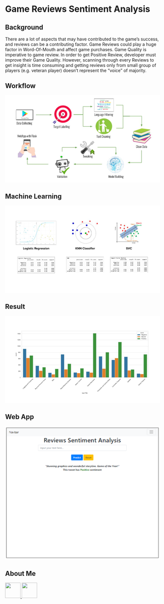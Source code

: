 # Game Reviews Sentiment Analysis

## Background

There are a lot of aspects that may have contributed to the game’s success, and reviews can be a contributing factor. Game Reviews could play a huge factor in Word-Of-Mouth and affect game purchases. Game Quality is imperative to game review. In order to get Positive Review, developer must improve their Game Quality. However, scanning through every Reviews to get insight is time consuming and getting reviews only from small group of players (e.g. veteran player) doesn’t represent the “voice” of majority.

## Workflow

![alt text](https://github.com/damarap22/Final_Project-Sentiment_Analysis/blob/main/workflow.jpg?raw=true)

## Machine Learning

![alt text](https://github.com/damarap22/Final_Project-Sentiment_Analysis/blob/main/model%20validation.jpg?raw=true)

## Result

![alt text](https://github.com/damarap22/Final_Project-Sentiment_Analysis/blob/main/topic.jpg?raw=true)

## Web App

![alt text](https://github.com/damarap22/Final_Project-Sentiment_Analysis/blob/main/phoneview.PNG?raw=true)

## About Me
<a href="https://www.linkedin.com/in/damarachmadp/" target="_blank">
  <img width="50" height="50" border="0" src="https://image.flaticon.com/icons/png/512/61/61109.png" align=”baseline”/>
</a>

<a href="mailto:damarachmadp@gmail.com" target="_blank">
  <img width="50" height="50" border="0" src="https://www.flaticon.com/svg/static/icons/svg/270/270021.svg" align=”baseline”/>
</a>
